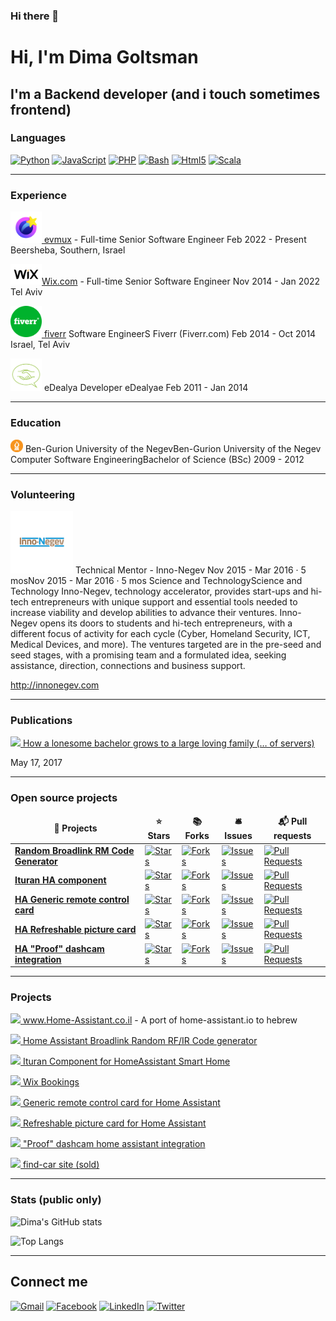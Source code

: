### Hi there 👋

<!--
**dimagoltsman/dimagoltsman** is a ✨ _special_ ✨ repository because its `README.md` (this file) appears on your GitHub profile.

Here are some ideas to get you started:

- 🔭 I’m currently working on ...
- 🌱 I’m currently learning ...
- 👯 I’m looking to collaborate on ...
- 🤔 I’m looking for help with ...
- 💬 Ask me about ...
- 📫 How to reach me: ...
- 😄 Pronouns: ...
- ⚡ Fun fact: ...
-->


# Hi, I'm Dima Goltsman
 
## I'm a Backend developer (and i touch sometimes frontend)


### Languages

<a href="https://www.python.org/">![Python](https://img.shields.io/badge/-Python-333333?style=flat&logo=python)</a>
<a href="https://developer.mozilla.org/en-US/docs/Web/JavaScript">![JavaScript](https://img.shields.io/badge/-JavaScript-333333?style=flat&logo=javascript)</a>
<a href="https://www.php.net/">![PHP](https://img.shields.io/badge/-PHP-333333?style=flat&logo=php)</a>
<a href="https://en.wikipedia.org/wiki/Bash_(Unix_shell)">![Bash](https://img.shields.io/badge/-Bash-333333?style=flat&logo=gnu-bash)</a>
<a href="https://www.w3schools.com/html/">![Html5](https://img.shields.io/badge/-Html5-333333?style=flat&logo=html5)</a>
 <a href="https://www.scala-lang.org/">![Scala](https://img.shields.io/badge/-scala-333333?style=flat&logo=scala)</a>


____________________________
### Experience
<a href="https://www.evmux.com/" target="_blank"><img src="https://raw.githubusercontent.com/dimagoltsman/dimagoltsman/main/evmux.webp" width="50"> evmux</a> - Full-time Senior Software Engineer
Feb 2022 - Present
Beersheba, Southern, Israel


<a href="https://www.wix.com/" target="_blank"><img src="https://raw.githubusercontent.com/dimagoltsman/dimagoltsman/main/wix.svg" width="50">Wix.com</a> - Full-time Senior Software Engineer
Nov 2014 - Jan 2022 
Tel Aviv


<a href="https://www.fiverr.com/" target="_blank"><img src="https://raw.githubusercontent.com/dimagoltsman/dimagoltsman/main/fiverr.svg" width="50"> fiverr</a>
Software EngineerS
Fiverr (Fiverr.com)
Feb 2014 - Oct 2014 
Israel, Tel Aviv



<img src="edealya.png" width="50"> eDealya
Developer
eDealyae
Feb 2011 - Jan 2014

____________________________

### Education
<img src="https://raw.githubusercontent.com/dimagoltsman/dimagoltsman/main/bgu.png" width="20"> Ben-Gurion University of the NegevBen-Gurion University of the Negev
Computer Software EngineeringBachelor of Science (BSc) 2009 - 2012
____________________________
### Volunteering
<img src="https://raw.githubusercontent.com/dimagoltsman/dimagoltsman/main/innonegev.webp" width="100"> 
Technical Mentor - Inno-Negev
Nov 2015 - Mar 2016 · 5 mosNov 2015 - Mar 2016 · 5 mos
Science and TechnologyScience and Technology
Inno-Negev, technology accelerator, provides start-ups and hi-tech entrepreneurs with unique support and essential tools needed to increase viability and develop abilities to advance their ventures. Inno-Negev opens its doors to students and hi-tech entrepreneurs, with a different focus of activity for each cycle (Cyber, Homeland Security, ICT, Medical Devices, and more). The ventures targeted are in the pre-seed and seed stages, with a promising team and a formulated idea, seeking assistance, direction, connections and business support.

http://innonegev.com

____________________________
### Publications
<a href="https://medium.com/@dima_14216/mongodb-how-a-lonesome-bachelor-grows-to-a-large-loving-family-of-servers-30758d72b466" target="_blank"><img src="https://diginomica.com/sites/default/files/styles/article_images_desktop/public/images/2017-06/mongodb.png.webp?itok=a1hPvsob" width="100">
How a lonesome bachelor grows to a large loving family (… of servers)
</a>

May 17, 2017

__________________
### Open source projects

<table>
  <thead align="center">
    <tr border: none;>
      <td><b>🎁 Projects</b></td>
      <td><b>⭐ Stars</b></td>
      <td><b>📚 Forks</b></td>
      <td><b>🛎 Issues</b></td>
      <td><b>📬 Pull requests</b></td>
    </tr>
  </thead>
  <tbody>
    <tr>
      <td><a href="https://dimagoltsman.github.io/Random-Broadlink-RM-Code-Generator"><b>Random Broadlink RM Code Generator</b></a></td>
      <td><a href="https://github.com/dimagoltsman/Random-Broadlink-RM-Code-Generator/stargazers"><img alt="Stars" src="https://img.shields.io/github/stars/dimagoltsman/Random-Broadlink-RM-Code-Generator?style=flat-square&labelColor=343b41"/> </a></td>
      <td><a href="https://github.com/dimagoltsman/Random-Broadlink-RM-Code-Generator/network/members"><img alt="Forks" src="https://img.shields.io/github/forks/dimagoltsman/Random-Broadlink-RM-Code-Generator?style=flat-square&labelColor=343b41"/></a></td>
      <td><a href="https://github.com/dimagoltsman/Random-Broadlink-RM-Code-Generator/issues"><img alt="Issues" src="https://img.shields.io/github/issues/dimagoltsman/Random-Broadlink-RM-Code-Generator?style=flat-square&labelColor=343b41"/></a></td>
      <td><a href="https://github.com/dimagoltsman/Random-Broadlink-RM-Code-Generator/pulls"><img alt="Pull Requests" src="https://img.shields.io/github/issues-pr/dimagoltsman/Random-Broadlink-RM-Code-Generator?style=flat-square&labelColor=343b41"/></a></td>
    </tr>
    <tr>
      <td><a href="https://github.com/dimagoltsman/ha-custom-component-ituran"><b>Ituran HA component</b></a></td>
      <td><a href="https://github.com/dimagoltsman/ha-custom-component-ituran/stargazers"><img alt="Stars" src="https://img.shields.io/github/stars/dimagoltsman/ha-custom-component-ituran?style=flat-square&labelColor=343b41"/></a></td>
      <td><a href="https://github.com/dimagoltsman/ha-custom-component-ituran/network/members"><img alt="Forks" src="https://img.shields.io/github/forks/dimagoltsman/ha-custom-component-ituran?style=flat-square&labelColor=343b41"/></a></td>
      <td><a href="https://github.com/dimagoltsman/ha-custom-component-ituran/issues"><img alt="Issues" src="https://img.shields.io/github/issues/dimagoltsman/ha-custom-component-ituran?style=flat-square&labelColor=343b41"/></a></td>
      <td><a href="https://github.com/dimagoltsman/ha-custom-component-ituran/pulls"><img alt="Pull Requests" src="https://img.shields.io/github/issues-pr/dimagoltsman/ha-custom-component-ituran?style=flat-square&labelColor=343b41"/></a></td>
    </tr>
    <tr>
      <td><a href="https://github.com/dimagoltsman/generic-remote-control-card"><b>HA Generic remote control card</b></a></td>
      <td><a href="https://github.com/dimagoltsman/generic-remote-control-card/stargazers"><img alt="Stars" src="https://img.shields.io/github/stars/dimagoltsman/generic-remote-control-card?style=flat-square&labelColor=343b41"/></a></td>
      <td><a href="https://github.com/dimagoltsman/generic-remote-control-card/network/members"><img alt="Forks" src="https://img.shields.io/github/forks/dimagoltsman/generic-remote-control-card?style=flat-square&labelColor=343b41"/></a></td>
      <td><a href="https://github.com/dimagoltsman/generic-remote-control-card/issues"><img alt="Issues" src="https://img.shields.io/github/issues/dimagoltsman/generic-remote-control-card?style=flat-square&labelColor=343b41"/></a></td>
      <td><a href = "https://github.com/dimagoltsman/generic-remote-control-card/pulls"><img alt="Pull Requests" src="https://img.shields.io/github/issues-pr/dimagoltsman/generic-remote-control-card?style=flat-square&labelColor=343b41"/></a></td>
    </tr>
    <tr>
      <td><a href="https://github.com/dimagoltsman/refreshable-picture-card"><b>HA Refreshable picture card</b></a></td>
      <td><a href = "https://github.com/dimagoltsman/refreshable-picture-card/stargazers"><img alt="Stars" src="https://img.shields.io/github/stars/dimagoltsman/refreshable-picture-card?style=flat-square&labelColor=343b41"/></a></td>
      <td><a href = "https://github.com/dimagoltsman/refreshable-picture-card/network/members"><img alt="Forks" src="https://img.shields.io/github/forks/dimagoltsman/refreshable-picture-card?style=flat-square&labelColor=343b41"/></a></td>
      <td><a href = "https://github.com/dimagoltsman/refreshable-picture-card/issues"><img alt="Issues" src="https://img.shields.io/github/issues/dimagoltsman/refreshable-picture-card?style=flat-square&labelColor=343b41"/></a></td>
      <td><a href = "https://github.com/dimagoltsman/refreshable-picture-card/pulls"><img alt="Pull Requests" src="https://img.shields.io/github/issues-pr/dimagoltsman/refreshable-picture-card?style=flat-square&labelColor=343b41"/></a></td>
    </tr>
    <tr>
      <td><a href="https://github.com/dimagoltsman/ha-proof-dashcam-integration"><b>HA "Proof" dashcam integration</b></a></td>
      <td><a href = "https://github.com/dimagoltsman/ha-proof-dashcam-integration/stargazers"><img alt="Stars" src="https://img.shields.io/github/stars/dimagoltsman/ha-proof-dashcam-integration?style=flat-square&labelColor=343b41"/></a></td>
      <td><a href = "https://github.com/dimagoltsman/ha-proof-dashcam-integration/network/members"><img alt="Forks" src="https://img.shields.io/github/forks/dimagoltsman/ha-proof-dashcam-integration?style=flat-square&labelColor=343b41"/></a></td>
      <td><a href = "https://github.com/dimagoltsman/ha-proof-dashcam-integration/issues"><img alt="Issues" src="https://img.shields.io/github/issues/dimagoltsman/ha-proof-dashcam-integration?style=flat-square&labelColor=343b41"/></a></td>
      <td><a href="https://github.com/dimagoltsman/ha-proof-dashcam-integration/pulls"><img alt="Pull Requests" src="https://img.shields.io/github/issues-pr/dimagoltsman/ha-proof-dashcam-integration?style=flat-square&labelColor=343b41"/></a></td>
    </tr>
  </tbody>
</table>

____________________________
### Projects

<a href="www.Home-Assistant.co.il" target="_blank"><img src="https://static.wixstatic.com/media/08a2ae_e6ad624aeb8848538fe927e55a420387~mv2.png/v1/fill/w_51,h_51,al_c,usm_0.66_1.00_0.01,enc_auto/08a2ae_e6ad624aeb8848538fe927e55a420387~mv2.png" width="50">
www.Home-Assistant.co.il
</a>  - A port of home-assistant.io to hebrew


<a href="https://dimagoltsman.github.io/Random-Broadlink-RM-Code-Generator/"><img src="https://apps-cdn.athom.com/app/com.broadlink/1/bd11ae08-f795-4c0b-8684-86d2c2a6e122/drivers/RM_pro/assets/images/large.jpg" width="50"> Home Assistant Broadlink Random RF/IR Code generator</a>



<a href="https://github.com/dimagoltsman/ha-custom-component-ituran"><img src="https://static.wixstatic.com/media/08a2ae_e6ad624aeb8848538fe927e55a420387~mv2.png/v1/fill/w_51,h_51,al_c,usm_0.66_1.00_0.01,enc_auto/08a2ae_e6ad624aeb8848538fe927e55a420387~mv2.png" width="50"> Ituran Component for HomeAssistant Smart Home</a>


<a href="https://www.wix.com/app-market/wix-bookings" target="_blank"><img src="https://static.wixstatic.com/media/35359a_13bd028132814c6f9cdffeaa07e9c134~mv2.png/v1/fill/w_54,h_54,al_c,q_85,usm_0.66_1.00_0.01/35359a_13bd028132814c6f9cdffeaa07e9c134~mv2.webp" width="50">
Wix Bookings
</a>



<a href="https://github.com/dimagoltsman/generic-remote-control-card" target="_blank"><img src="https://brands.home-assistant.io/hacs/icon.png" width="50">
 Generic remote control card for Home Assistant
</a>

<a href="https://github.com/dimagoltsman/refreshable-picture-card" target="_blank"><img src="https://brands.home-assistant.io/hacs/icon.png" width="50">
 Refreshable picture card for Home Assistant
</a>

<a href="https://github.com/dimagoltsman/ha-proof-dashcam-integration" target="_blank"><img src="https://brands.home-assistant.io/hacs/icon.png" width="50">
 "Proof" dashcam home assistant integration
</a>

<a href="https://www.find-car.co.il" target="_blank"><img src="https://www.mcicon.com/wp-content/uploads/2021/01/Transport_Car_1-copy-22.jpg" width="50">
find-car site (sold)
</a>

____________________________
### Stats (public only)
![Dima's GitHub stats](https://github-readme-stats.vercel.app/api?username=dimagoltsman&count_private=true&show_icons=true&include_all_commits=true&hide_title=true&hide_rank=true)

![Top Langs](https://github-readme-stats.vercel.app/api/top-langs/?username=dimagoltsman)
____________________________

## Connect me
[![Gmail](https://img.shields.io/badge/-Gmail-D14836?style=flat&logo=gmail&logoColor=white)](mailto:dima@goltsman.net)
[![Facebook](https://img.shields.io/badge/-Facebook-1877F2?style=flat&logo=facebook&logoColor=white)](https://www.facebook.com/Dimazaur/)
[![LinkedIn](https://img.shields.io/badge/-LinkedIn-0077B5?style=flat&logo=linkedin&logoColor=white)](https://www.linkedin.com/in/dimagoltsman/)
[![Twitter](https://img.shields.io/badge/-Twitter-1DA1F2?style=flat&logo=twitter&logoColor=white)](https://twitter.com/DimaGolds)






